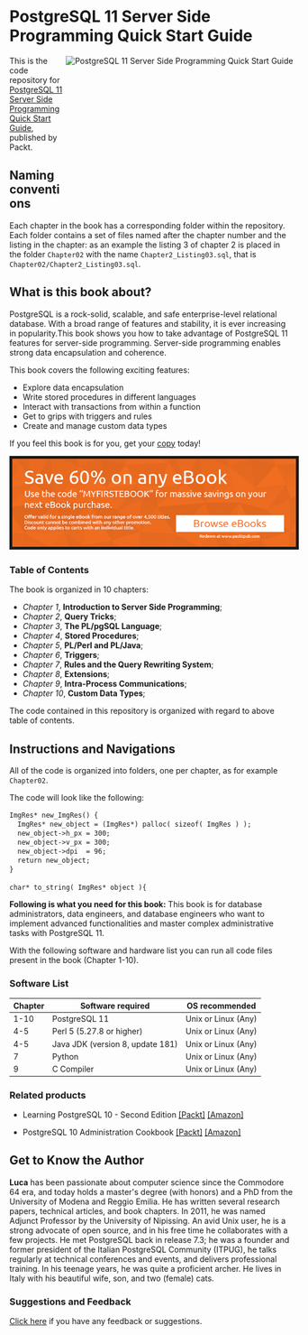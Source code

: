 # PostgreSQL 11 Server Side Programming Quick Start Guide

<a href="https://www.packtpub.com/big-data-and-business-intelligence/postgresql-11-server-side-programming-quick-start-guide?utm_source=github&utm_medium=repository&utm_campaign=9781789342222"><img src="https://dz13w8afd47il.cloudfront.net/sites/default/files/imagecache/ppv4_main_book_cover/B11208.png" alt="PostgreSQL 11 Server Side Programming Quick Start Guide" height="256px" align="right"></a>

This is the code repository for [PostgreSQL 11 Server Side Programming Quick Start Guide](https://www.packtpub.com/big-data-and-business-intelligence/postgresql-11-server-side-programming-quick-start-guide?utm_source=github&utm_medium=repository&utm_campaign=9781789342222), published by Packt.



## Naming conventions

Each chapter in the book has a corresponding folder within the repository. Each folder contains a set of files named after the chapter number and the listing in the chapter: as an example the listing 3 of chapter 2 is placed in the folder `Chapter02` with the name `Chapter2_Listing03.sql`, that is `Chapter02/Chapter2_Listing03.sql`.

## What is this book about?
PostgreSQL is a rock-solid, scalable, and safe enterprise-level relational database. With a broad range of features and stability, it is ever increasing in popularity.This book shows you how to take advantage of PostgreSQL 11 features for server-side programming. Server-side programming enables strong data encapsulation and coherence.

This book covers the following exciting features: 
* Explore data encapsulation
* Write stored procedures in different languages
* Interact with transactions from within a function
* Get to grips with triggers and rules
* Create and manage custom data types

If you feel this book is for you, get your [copy](https://www.amazon.com/dp/1789342228) today!

<a href="https://www.packtpub.com/?utm_source=github&utm_medium=banner&utm_campaign=GitHubBanner"><img src="https://raw.githubusercontent.com/PacktPublishing/GitHub/master/GitHub.png" 
alt="https://www.packtpub.com/" border="5" /></a>

### Table of Contents

The book is organized in 10 chapters:

- *Chapter 1*, **Introduction to Server Side Programming**;
- *Chapter 2*, **Query Tricks**;
- *Chapter 3*, **The PL/pgSQL Language**;
- *Chapter 4*, **Stored Procedures**;
- *Chapter 5*, **PL/Perl and PL/Java**;
- *Chapter 6*, **Triggers**;
- *Chapter 7*, **Rules and the Query Rewriting System**;
- *Chapter 8*, **Extensions**;
- *Chapter 9*, **Intra-Process Communications**;
- *Chapter 10*, **Custom Data Types**;

The code contained in this repository is organized with regard to above table of contents.


## Instructions and Navigations
All of the code is organized into folders, one per chapter, as for example `Chapter02`.

The code will look like the following:
```
ImgRes* new_ImgRes() {
  ImgRes* new_object = (ImgRes*) palloc( sizeof( ImgRes ) );
  new_object->h_px = 300;
  new_object->v_px = 300;
  new_object->dpi  = 96;
  return new_object;
}

char* to_string( ImgRes* object ){
```

**Following is what you need for this book:**
This book is for database administrators, data engineers, and database engineers who want to implement advanced functionalities and master complex administrative tasks with PostgreSQL 11.

With the following software and hardware list you can run all code files present in the book (Chapter 1-10).

### Software List

|  Chapter | Software required                    | OS recommended                      |
| -------- | ------------------------------------ | ----------------------------------- |
|     1-10 | PostgreSQL 11                        | Unix or Linux (Any)                 |
|      4-5 | Perl 5 (5.27.8 or higher)            | Unix or Linux (Any)                 |
|      4-5 | Java JDK (version 8, update 181)     | Unix or Linux (Any)                 |
|        7 | Python                               | Unix or Linux (Any)                 |
|        9 | C Compiler                           | Unix or Linux (Any)                 |

### Related products 
* Learning PostgreSQL 10 - Second Edition [[Packt]](https://india.packtpub.com/in/big-data-and-business-intelligence/learning-postgresql-10-second-edition?utm_source=github&utm_medium=repository&utm_campaign=9781788392013) [[Amazon]](https://www.amazon.com/dp/1788392019)

* PostgreSQL 10 Administration Cookbook [[Packt]](https://india.packtpub.com/in/big-data-and-business-intelligence/postgresql-10-administration-cookbook?utm_source=github&utm_medium=repository&utm_campaign=9781788474924) [[Amazon]](https://www.amazon.com/dp/1788474929)

## Get to Know the Author
**Luca**
has been passionate about computer science since the Commodore 64 era, and today holds a master's degree (with honors) and a PhD from the University of Modena and Reggio Emilia. He has written several research papers, technical articles, and book chapters.
In 2011, he was named Adjunct Professor by the University of Nipissing. An avid Unix user, he is a strong advocate of open source, and in his free time he collaborates with a few projects. He met PostgreSQL back in release 7.3; he was a founder and former president of the Italian PostgreSQL Community (ITPUG), he talks regularly at technical conferences and events, and delivers professional training. In his teenage years, he was quite a proficient archer. He lives in Italy with his beautiful wife, son, and two (female) cats.

### Suggestions and Feedback
[Click here](https://docs.google.com/forms/d/e/1FAIpQLSdy7dATC6QmEL81FIUuymZ0Wy9vH1jHkvpY57OiMeKGqib_Ow/viewform) if you have any feedback or suggestions.
